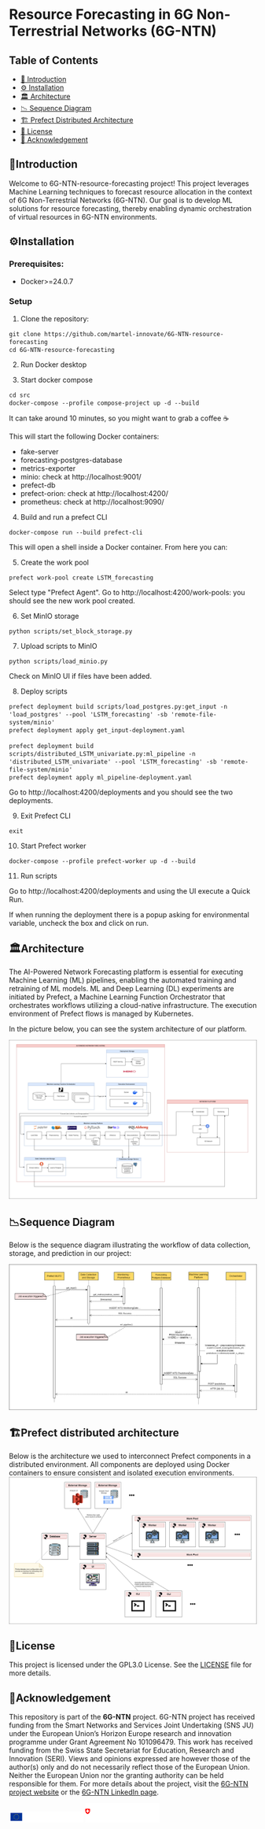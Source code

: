 # Resource Forecasting in 6G Non-Terrestrial Networks (6G-NTN)


## Table of Contents

- [📖 Introduction](#introduction)
- [⚙️ Installation](#installation)
- [🏛️ Architecture](#architecture)
- [📉 Sequence Diagram](#sequence-diagram)
- [🏗️ Prefect Distributed Architecture](#prefect-distributed-architecture)
- [📜 License](#license)
- [📌 Acknowledgement](#acknowledgement)

## 📖Introduction

Welcome to 6G-NTN-resource-forecasting project! This project leverages Machine Learning techniques to forecast resource allocation in the context of 6G Non-Terrestrial Networks (6G-NTN). Our goal is to develop ML solutions for resource forecasting, thereby enabling dynamic orchestration of virtual resources in 6G-NTN environments.

## ⚙Installation

### Prerequisites:

- Docker>=24.0.7

### Setup

1. Clone the repository:
```
git clone https://github.com/martel-innovate/6G-NTN-resource-forecasting
cd 6G-NTN-resource-forecasting
```

2. Run Docker desktop

3. Start docker compose
```
cd src
docker-compose --profile compose-project up -d --build
```
It can take around 10 minutes, so you might want to grab a coffee ☕

This will start the following Docker containers:
- fake-server
- forecasting-postgres-database
- metrics-exporter
- minio: check at http://localhost:9001/
- prefect-db
- prefect-orion: check at http://localhost:4200/
- prometheus: check at http://localhost:9090/

4. Build and run a prefect CLI
```
docker-compose run --build prefect-cli  
```

This will open a shell inside a Docker container. From here you can:

5. Create the work pool
```
prefect work-pool create LSTM_forecasting
```

Select type "Prefect Agent". Go to http://localhost:4200/work-pools: you should see the new work pool created.

6. Set MinIO storage
```
python scripts/set_block_storage.py
```

7. Upload scripts to MinIO
```
python scripts/load_minio.py
```
Check on MinIO UI if files have been added.

8. Deploy scripts
```
prefect deployment build scripts/load_postgres.py:get_input -n 'load_postgres' --pool 'LSTM_forecasting' -sb 'remote-file-system/minio' 
prefect deployment apply get_input-deployment.yaml  

prefect deployment build scripts/distributed_LSTM_univariate.py:ml_pipeline -n 'distributed_LSTM_univariate' --pool 'LSTM_forecasting' -sb 'remote-file-system/minio' 
prefect deployment apply ml_pipeline-deployment.yaml  

```

Go to http://localhost:4200/deployments and you should see the two deployments.

9. Exit Prefect CLI
```
exit
```

10. Start Prefect worker
```
docker-compose --profile prefect-worker up -d --build
```

11. Run scripts

Go to http://localhost:4200/deployments and using the UI execute a Quick Run.

If when running the deployment there is a popup asking for environmental variable, uncheck the box and click on run.

## 🏛Architecture

The AI-Powered Network Forecasting platform is essential for executing Machine Learning (ML) pipelines, enabling the automated training and retraining of ML models. ML and Deep Learning (DL) experiments are initiated by Prefect, a Machine Learning Function Orchestrator that orchestrates workflows utilizing a cloud-native infrastructure. The execution environment of Prefect flows is managed by Kubernetes. 

In the picture below, you can see the system architecture of our platform.

![Architecture of AI-Powered Network Forecasting](img/6g-ntn-architecture3.drawio.png)

## 📉Sequence Diagram

Below is the sequence diagram illustrating the workflow of data collection, storage, and prediction in our project:

![Sequence Diagram](img/sequence-diagram1.drawio.png)

## 🏗Prefect distributed architecture
Below is the architecture we used to interconnect Prefect components in a distributed environment. All components are deployed using Docker containers to ensure consistent and isolated execution environments.
![Prefect Architecture](img/prefect-architecture.drawio.png)

## 📜License

This project is licensed under the GPL3.0 License. See the [LICENSE](LICENSE) file for more details.

## 📌Acknowledgement

This repository is part of the **6G-NTN** project. 6G-NTN project has received funding from the Smart Networks and Services Joint Undertaking (SNS JU) under the European Union’s Horizon Europe research and innovation programme under Grant Agreement No 101096479. This work has received funding from the Swiss State Secretariat for Education, Research and Innovation (SERI). Views and opinions expressed are however those of the author(s) only and do not necessarily reflect those of the European Union. Neither the European Union nor the granting authority can be held responsible for them. For more details about the project, visit the [6G-NTN project website](https://www.6g-ntn.eu/) or the [6G-NTN LinkedIn page](https://www.linkedin.com/company/6g-ntn/).


<img src="img/EUflagCoFunded6G-SNS_rgb_horizontal_negative.png" alt="European Union 6G SNS funding" width="30%"> <img src="img/WBF_SBFI_EU_Frameworkprogramme_E_RGB_neg_quer.png" alt="SERI" width="30%">

